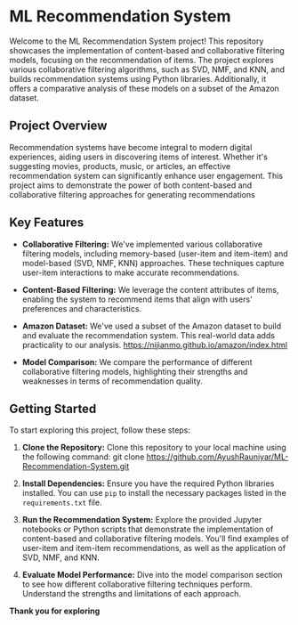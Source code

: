 # ML Recommendation System

Welcome to the ML Recommendation System project! This repository showcases the implementation of content-based and collaborative filtering models, focusing on the recommendation of items. The project explores various collaborative filtering algorithms, such as SVD, NMF, and KNN, and builds recommendation systems using Python libraries. Additionally, it offers a comparative analysis of these models on a subset of the Amazon dataset.

## Project Overview

Recommendation systems have become integral to modern digital experiences, aiding users in discovering items of interest. Whether it's suggesting movies, products, music, or articles, an effective recommendation system can significantly enhance user engagement. This project aims to demonstrate the power of both content-based and collaborative filtering approaches for generating recommendations

## Key Features

- **Collaborative Filtering:** We've implemented various collaborative filtering models, including memory-based (user-item and item-item) and model-based (SVD, NMF, KNN) approaches. These techniques capture user-item interactions to make accurate recommendations.

- **Content-Based Filtering:** We leverage the content attributes of items, enabling the system to recommend items that align with users' preferences and characteristics.
  
- **Amazon Dataset:** We've used a subset of the Amazon dataset to build and evaluate the recommendation system. This real-world data adds practicality to our analysis.
   https://nijianmo.github.io/amazon/index.html

- **Model Comparison:** We compare the performance of different collaborative filtering models, highlighting their strengths and weaknesses in terms of recommendation quality.

## Getting Started

To start exploring this project, follow these steps:

1. **Clone the Repository:** Clone this repository to your local machine using the following command:
git clone https://github.com/AyushRauniyar/ML-Recommendation-System.git

2. **Install Dependencies:** Ensure you have the required Python libraries installed. You can use `pip` to install the necessary packages listed in the `requirements.txt` file.

3. **Run the Recommendation System:** Explore the provided Jupyter notebooks or Python scripts that demonstrate the implementation of content-based and collaborative filtering models. You'll find examples of user-item and item-item recommendations, as well as the application of SVD, NMF, and KNN.

4. **Evaluate Model Performance:** Dive into the model comparison section to see how different collaborative filtering techniques perform. Understand the strengths and limitations of each approach.

**Thank you for exploring**

